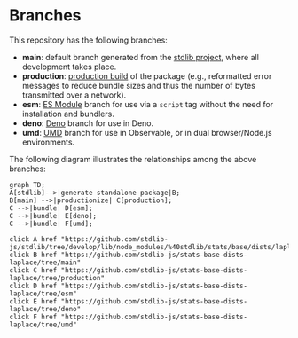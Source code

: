 <!--

@license Apache-2.0

Copyright (c) 2022 The Stdlib Authors.

Licensed under the Apache License, Version 2.0 (the "License");
you may not use this file except in compliance with the License.
You may obtain a copy of the License at

    http://www.apache.org/licenses/LICENSE-2.0

Unless required by applicable law or agreed to in writing, software
distributed under the License is distributed on an "AS IS" BASIS,
WITHOUT WARRANTIES OR CONDITIONS OF ANY KIND, either express or implied.
See the License for the specific language governing permissions and
limitations under the License.

-->

# Branches

This repository has the following branches:

-   **main**: default branch generated from the [stdlib project][stdlib-url], where all development takes place.
-   **production**: [production build][production-url] of the package (e.g., reformatted error messages to reduce bundle sizes and thus the number of bytes transmitted over a network).
-   **esm**: [ES Module][esm-url] branch for use via a `script` tag without the need for installation and bundlers.
-   **deno**: [Deno][deno-url] branch for use in Deno.
-   **umd**: [UMD][umd-url] branch for use in Observable, or in dual browser/Node.js environments.

The following diagram illustrates the relationships among the above branches:

```mermaid
graph TD;
A[stdlib]-->|generate standalone package|B;
B[main] -->|productionize| C[production];
C -->|bundle| D[esm];
C -->|bundle| E[deno];
C -->|bundle| F[umd];

click A href "https://github.com/stdlib-js/stdlib/tree/develop/lib/node_modules/%40stdlib/stats/base/dists/laplace"
click B href "https://github.com/stdlib-js/stats-base-dists-laplace/tree/main"
click C href "https://github.com/stdlib-js/stats-base-dists-laplace/tree/production"
click D href "https://github.com/stdlib-js/stats-base-dists-laplace/tree/esm"
click E href "https://github.com/stdlib-js/stats-base-dists-laplace/tree/deno"
click F href "https://github.com/stdlib-js/stats-base-dists-laplace/tree/umd"
```

[stdlib-url]: https://github.com/stdlib-js/stdlib/tree/develop/lib/node_modules/%40stdlib/stats/base/dists/laplace
[production-url]: https://github.com/stdlib-js/stats-base-dists-laplace/tree/production
[deno-url]: https://github.com/stdlib-js/stats-base-dists-laplace/tree/deno
[umd-url]: https://github.com/stdlib-js/stats-base-dists-laplace/tree/umd
[esm-url]: https://github.com/stdlib-js/stats-base-dists-laplace/tree/esm